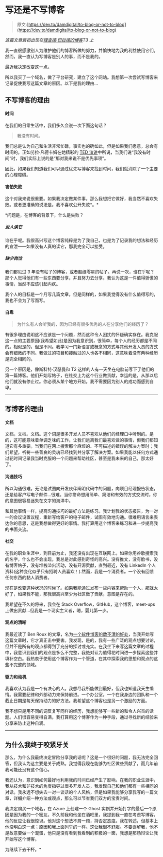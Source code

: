 # 写还是不写博客

> 原文:[https://dev.to/damdigital/to-blog-or-not-to-blog](https://dev.to/damdigital/to-blog-or-not-to-blog)

*这篇文章最初出现在[理查德·巴拉德的博客](http://www.richardballard.co.uk/to-blog-or-not-to-blog/)T3 上*

我一直很感激别人为维护他们的博客所做的努力，并愉快地为我的利益使用它们。然而，我一直认为写博客是别人的事，而不是我的。

最近我决定改变这一点。

所以我买了一个域名，做了平台研究，建立了这个网站。我想第一次尝试写博客来记录促使我写这篇文章的原因。以下是我的理由...

## 不写博客的理由

#### 时间

在我们的日常生活中，我们多久会说一次下面这句话？

> 我没有时间。

我们总是认为自己和生活非常忙碌，事实也的确如此，但是如果我们愿意，总会有时间的。正如劳拉·凡德卡姆在她精彩的 [TED 演讲](https://www.ted.com/talks/laura_vanderkam_how_to_gain_control_of_your_free_time)中所说，当我们说“我没有时间”时，我们实际上说的是“那对我来说不是优先事项”。

因此，如果我们知道我们可以通过优先写博客来找到时间，我们就消除了一个主要的心理障碍。

#### 害怕失败

这个对我来说很重要。如果我决定做某件事，那么我想把它做好，我当然不喜欢失败。或者更准确的说法是，我不喜欢公开失败*。*

 *问题是，在博客的背景下，什么是失败？

##### *没人读它*

谁在乎呢。我很高兴写这个博客纯粹是为了我自己，也是为了记录我的想法和经历的宣泄——如果没有人真的读它，那我完全可以接受。

##### *缺少岗位*

我们都见过 3 年没有帖子的博客，或者超级零星的帖子。再说一次，谁在乎呢？那个人觉得他们有一些东西要分享，并且努力去分享。我认为这是一件值得骄傲的事情，当然不应该引起内疚。

我个人的目标是一个月写几篇文章，但是同样的，如果我觉得没有什么值得写的，我也不会为了写而写。

#### 自卑

> 为什么有人会听我的，因为已经有很多优秀的人在分享他们的经历了？

有很多理由说明这不应该是一个问题，然而这种令人困扰的怀疑确实存在。我克服这一点的主要原因(我希望如此)是因为我意识到，很简单，每个人的经历都是不同的。相似是的，但是不同。我学习一门新语言或概念的方式与其他开发人员的方式会有细微的不同。我做过的项目和接触过的人也各不相同，这意味着没有两种经历是完全相同的。

另一个原因是，像斯科特·汉瑟曼和 T2 这样的人有一天坐在电脑前写下了他们的第一篇博客。他们开始写帖子，在社交上为这个行业做贡献，幸运的是，从那以后他们就没有停止过。你必须从某个地方开始，我不需要因为别人的成功而感到自卑。

* * *

## 写博客的理由

#### 文档

文档。文档。文档。这个词是很多开发人员不喜欢从他们的经理口中听到的。是的，这可能意味着单调乏味的工作，让我们远离我们最喜欢做的事情，但我们都知道它有多重要。当我们在网上搜索那个麻烦的、不可描述的错误的解决方案时；我们希望，祈祷一些善良的灵魂已经找到并分享了解决方案。如果我能以任何方式通过花时间记录我当时克服的一个问题来帮助社区，甚至是我未来的自己，那太好了。

#### 沟通技巧

所以沟通很难。无论是试图向开发伙伴阐明代码中的问题，向项目经理报告状态，还是给客户写电子邮件...很难。当你拼命想用简单、简洁和有效的方式交流时，你的意图很容易迷失在文字的海洋中。

和其他事情一样，提高沟通技巧的最好方法是练习。我计划我的状态报告，为一对一的会议设置议程，重新写给客户的电子邮件，试图有效地沟通。很难用语言来表达你的意思，这是我想做得更好的事情。我打算用这个博客来练习和进一步提高我的书面交流。

#### 社交

在我的职业生涯中，到目前为止，我还没有出现在互联网上。如果你用谷歌搜索我的名字，什么也不会出现，我总是对此感到奇怪的高兴。没有推文，没有脸书，没有博客帖子，没有堆栈溢出活动，没有开源贡献，直到最近，没有 LinkedIn 个人资料(这种变化似乎只有招聘人员喜欢！).然而，我是一个消费者。一个没有回馈任何东西的黏人消费者。

现在是改变这种状况的时候了。如果我能通过发布一些内容来帮助一个人，那就太好了，如果我不能，那我很高兴至少为社区做了贡献。意图是存在的。

我希望在不久的将来，我会在 Stack Overflow，GitHub，这个博客，meet-ups 上做出贡献...但我是一个现实主义者，嗯，婴儿第一步。

#### 观点的清晰

我最近读了 Ben Roux 的文章，名为[一个软件博客的数不清的好处](https://blog.benroux.me/untold-benefits-of-a-software-blog/)，当我开始写这篇文章时，它才真正击中要害。我发现，是的，我有一些广泛的观点想要讨论，但并不是所有的观点都得到了充分的探讨或充实。在我坐下来写这篇文章的过程中，我意识到我们的观点是多么不完整，我绝对认为值得花时间进一步探索这些并填补空白。我热衷于使用这个博客作为一个管道，在其中探索我的思想和观点的这些不完整的领域。

#### 驱力和动机

我喜欢认为我是一个有决心的人。我想尽我所能做到最好，但我也知道我天生懒惰。我需要纪律和外部动力来保持前进。一个办公室，一个在我身边的团队和一个截止日期是每天保持动力的好方法。我希望这个博客也是另一个激励的方面。

我不想只是用不同的词反复写同样的经历，我想能够写一些新的和令人兴奋的话题。人们很容易变得自满，我打算用这个博客作为一种手段，通过寻找新的经验来分享来防止这种自满。

* * *

## 为什么我终于咬紧牙关

那么，为什么我最终决定冒险分享我的话呢？这是一个很好的问题，我无法完全回答，但我认为这主要是关于成熟。我觉得我现在能够为社区做些贡献了，而几年前我可能还没有这个信心。

我还认为，意识到如何最好地利用我的时间已经产生了影响。在我的职业生涯中，我从技术和非技术的角度指导过很多开发人员，我发现自己和他们都有一些相同的对话。我永远不想失去一对一谈话的个人风格，但是如果我能够分享我写的一篇文章，详细介绍一种方法或观点，那么可以节省我们双方的宝贵时间。

我决定购买一个域名，在 Azure 上创建一个 Ghost 实例并开始打字的最后一个原因是因为我的一个密友。不久前我和他坐在酒吧里，我提到我一直在考虑写博客，他的反应让我很惊讶。他对这个想法不屑一顾，持否定态度。我在转述，但基本上他没明白这一点；原因和我上面列举的一样。这让我很不舒服。不要误解我，他不是故意要做一个混蛋，他只是没有看到我看到的积极的一面，我想是那场辩论让我开始写这个博客。

为继续下去干杯。*